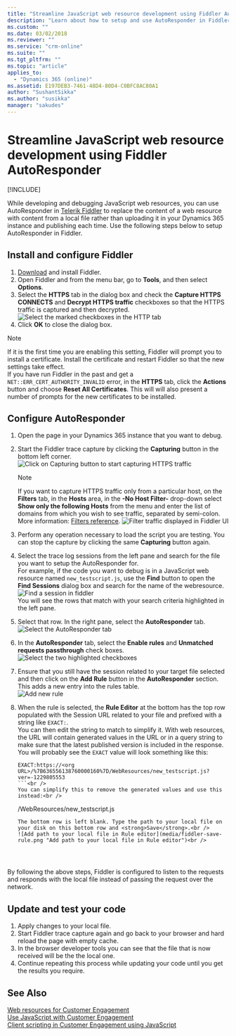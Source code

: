 ```yaml
---
title: "Streamline JavaScript web resource development using Fiddler AutoResponder (Developer Guide for Dynamics 365 Customer Engagement)| MicrosoftDocs"
description: "Learn about how to setup and use AutoResponder in Fiddler for local debugging of JavaScript web resources."
ms.custom: ""
ms.date: 03/02/2018
ms.reviewer: ""
ms.service: "crm-online"
ms.suite: ""
ms.tgt_pltfrm: ""
ms.topic: "article"
applies_to: 
  - "Dynamics 365 (online)"
ms.assetid: E197DEB3-7461-48D4-80D4-C0BFC8AC80A1
author: "SushantSikka"
ms.author: "susikka"
manager: "sakudes"
---
```

# Streamline JavaScript web resource development using Fiddler AutoResponder

[!INCLUDE[](../includes/cc_applies_to_update_9_0_0.md)]

While developing and debugging JavaScript web resources, you can use AutoResponder in [Telerik Fiddler](https://www.telerik.com/fiddler) to replace the content of a web resource with content from a local file rather than uploading it in your Dynamics 365 instance and publishing each time. Use the following steps below to setup AutoResponder in Fiddler.

## Install and configure Fiddler

1. [Download](https://www.telerik.com/download/fiddler) and install Fiddler.
1. Open Fiddler and from the menu bar, go to **Tools**, and then select **Options**.
2. Select the **HTTPS** tab in the dialog box and check the **Capture HTTPS CONNECTS** and **Decrypt HTTPS traffic** checkboxes so that the HTTPS traffic is captured and then decrypted.<br />
 ![Select the marked checkboxes in the HTTP tab](media/fiddler-https-options.png "Select the marked checkboxes in the HTTP tab")</br>
3. Click **OK** to close the dialog box.

> [!NOTE]
> If it is the first time you are enabling this setting, Fiddler will prompt you to install a certificate. Install the certificate and restart Fiddler so that the new settings take effect.<br />
> If you have run Fiddler in the past and get a `NET::ERR_CERT_AUTHORITY_INVALID` error, in the **HTTPS** tab, click the **Actions** button and choose **Reset All Certificates**. This will will also present a number of prompts for the new certificates to be installed.

## Configure AutoResponder

1. Open the page in your Dynamics 365 instance that you want to debug.
2. Start the Fiddler trace capture by clicking the **Capturing** button in the bottom left corner.
   ![Click on Capturing button to start capturing HTTPS traffic](media/fiddler-start-capturing.png "Click on Capturing button to start capturing HTTPS traffic")</br>

   > [!NOTE]
   > If you want to capture HTTPS traffic only from a particular host, on the **Filters** tab, in the **Hosts** area, in the **-No Host Filter-** drop-down select **Show only the following Hosts** from the menu and enter the list of domains from which you wish to see traffic, separated by semi-colon. More information: [Filters reference](http://docs.telerik.com/fiddler/KnowledgeBase/Filters).
   > ![Filter traffic displayed in Fiddler UI](media/fiddler-filter-traffic.png "Filter traffic displayed in Fiddler UI")

3. Perform any operation necessary to load the script you are testing. You can stop the capture by clicking the same **Capturing** button again.
4. Select the trace log sessions from the left pane and search for the file you want to setup the AutoResponder for.<br /> For example, if the code you want to debug is in a JavaScript web resource named `new_testscript.js`, use the **Find** button to open the  **Find Sessions** dialog box and search for the name of the webresource. <br />![Find a session in fiddler](media/fiddler-find-sessions.PNG)<br />You will see the rows that match with your search criteria highlighted in the left pane.
5. Select that row. In the right pane, select the **AutoResponder** tab. <br /> ![Select the AutoResponder tab](media/fiddler-auto-responder.png)
6. In the **AutoResponder** tab, select the **Enable rules** and **Unmatched requests passthrough** check boxes.<br />
   ![Select the two highlighted checkboxes](media/fiddler-select-checkbox.png "Select the two highlighted checkboxes")<br />
7. Ensure that you still have the session related to your target file selected and then click on the **Add Rule** button in the **AutoResponder** section. This adds a new entry into the rules table.<br />
   ![Add new rule](media/fiddler-add-rule.png "Add new rule")
8. When the rule is selected, the **Rule Editor** at the bottom has the top row populated with the Session URL related to your file and prefixed with a string like `EXACT:`.<br />
   You can then edit the string to match to simplify it. With web resources, the URL will contain generated values in the URL or in a query string to make sure that the latest published version is included in the response. You will probably see the `EXACT` value will look something like this:<br />
    ```
    EXACT:https://<org URL>/%7B636556138760000160%7D/WebResources/new_testscript.js?    ver=-1229805553
    ```<br />
    You can simplify this to remove the generated values and use this instead:<br />
    ```
    /WebResources/new_testscript.js
    ```<br />
   The bottom row is left blank. Type the path to your local file on your disk on this bottom row and <strong>Save</strong>.<br />
   ![Add path to your local file in Rule editor](media/fiddler-save-rule.png "Add path to your local file in Rule editor")<br />

 

 
By following the above steps, Fiddler is configured to listen to the requests and responds with the local file instead of passing the request over the network.

## Update and test your code

1. Apply changes to your local file.
2. Start Fiddler trace capture again and go back to your browser and hard reload the page with empty cache.
3. In the browser developer tools you can see that the file that is now received will be the the local one.
4. Continue repeating this process while updating your code until you get the results you require.


## See Also

[Web resources for Customer Engagement](web-resources.md)<br />
[Use JavaScript with Customer Engagement](use-javascript.md)<br />
[Client scripting in Customer Engagement using JavaScript](clientapi/client-scripting.md)
